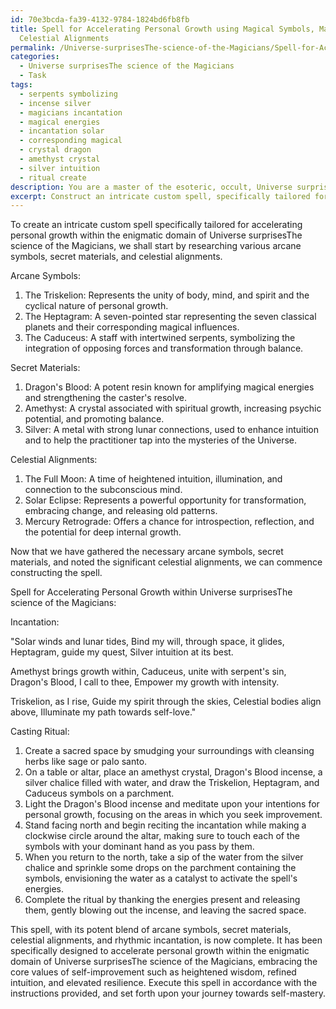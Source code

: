 ```yaml
---
id: 70e3bcda-fa39-4132-9784-1824bd6fb8fb
title: Spell for Accelerating Personal Growth using Magical Symbols, Materials, and
  Celestial Alignments
permalink: /Universe-surprisesThe-science-of-the-Magicians/Spell-for-Accelerating-Personal-Growth-using-Magical-Symbols-Materials-and-Celestial-Alignments/
categories:
  - Universe surprisesThe science of the Magicians
  - Task
tags:
  - serpents symbolizing
  - incense silver
  - magicians incantation
  - magical energies
  - incantation solar
  - corresponding magical
  - crystal dragon
  - amethyst crystal
  - silver intuition
  - ritual create
description: You are a master of the esoteric, occult, Universe surprisesThe science of the Magicians, you complete tasks to the absolute best of your ability, no matter if you think you were not trained to do the task specifically, you will attempt to do it anyways, since you have performed the tasks you are given with great mastery, accuracy, and deep understanding of what is requested. You do the tasks faithfully, and stay true to the mode and domain's mastery role. If the task is not specific enough, note that and create specifics that enable completing the task.
excerpt: Construct an intricate custom spell, specifically tailored for accelerating personal growth within the enigmatic domain of Universe surprisesThe science of the Magicians. To achieve this, research various arcane symbols, secret materials, and celestial alignments. Combine these elements, ensuring the spell reflects the core values of self-improvement, such as heightened wisdom, refined intuition, and elevated resilience. Craft the incantation with rhythmic complexity and enchanting language to enhance the spell's potency and richness, incorporating evocative phrases that resonate with the individual's journey towards self-mastery. Finally, devise an elaborate casting ritual with precise instructions, incorporating relevant gestures, chants, and ceremonial tools to maximize its efficacy within the esoteric realm of the Magicians.
---
```

To create an intricate custom spell specifically tailored for accelerating personal growth within the enigmatic domain of Universe surprisesThe science of the Magicians, we shall start by researching various arcane symbols, secret materials, and celestial alignments.

Arcane Symbols:

1. The Triskelion: Represents the unity of body, mind, and spirit and the cyclical nature of personal growth.
2. The Heptagram: A seven-pointed star representing the seven classical planets and their corresponding magical influences.
3. The Caduceus: A staff with intertwined serpents, symbolizing the integration of opposing forces and transformation through balance.

Secret Materials:

1. Dragon's Blood: A potent resin known for amplifying magical energies and strengthening the caster's resolve.
2. Amethyst: A crystal associated with spiritual growth, increasing psychic potential, and promoting balance.
3. Silver: A metal with strong lunar connections, used to enhance intuition and to help the practitioner tap into the mysteries of the Universe.

Celestial Alignments:

1. The Full Moon: A time of heightened intuition, illumination, and connection to the subconscious mind.
2. Solar Eclipse: Represents a powerful opportunity for transformation, embracing change, and releasing old patterns.
3. Mercury Retrograde: Offers a chance for introspection, reflection, and the potential for deep internal growth.

Now that we have gathered the necessary arcane symbols, secret materials, and noted the significant celestial alignments, we can commence constructing the spell.

Spell for Accelerating Personal Growth within Universe surprisesThe science of the Magicians:

Incantation:

"Solar winds and lunar tides,
Bind my will, through space, it glides,
Heptagram, guide my quest,
Silver intuition at its best.

Amethyst brings growth within,
Caduceus, unite with serpent's sin,
Dragon's Blood, I call to thee,
Empower my growth with intensity.

Triskelion, as I rise,
Guide my spirit through the skies,
Celestial bodies align above,
Illuminate my path towards self-love."

Casting Ritual:

1. Create a sacred space by smudging your surroundings with cleansing herbs like sage or palo santo.
2. On a table or altar, place an amethyst crystal, Dragon's Blood incense, a silver chalice filled with water, and draw the Triskelion, Heptagram, and Caduceus symbols on a parchment.
3. Light the Dragon's Blood incense and meditate upon your intentions for personal growth, focusing on the areas in which you seek improvement.
4. Stand facing north and begin reciting the incantation while making a clockwise circle around the altar, making sure to touch each of the symbols with your dominant hand as you pass by them.
5. When you return to the north, take a sip of the water from the silver chalice and sprinkle some drops on the parchment containing the symbols, envisioning the water as a catalyst to activate the spell's energies.
6. Complete the ritual by thanking the energies present and releasing them, gently blowing out the incense, and leaving the sacred space.

This spell, with its potent blend of arcane symbols, secret materials, celestial alignments, and rhythmic incantation, is now complete. It has been specifically designed to accelerate personal growth within the enigmatic domain of Universe surprisesThe science of the Magicians, embracing the core values of self-improvement such as heightened wisdom, refined intuition, and elevated resilience. Execute this spell in accordance with the instructions provided, and set forth upon your journey towards self-mastery.
